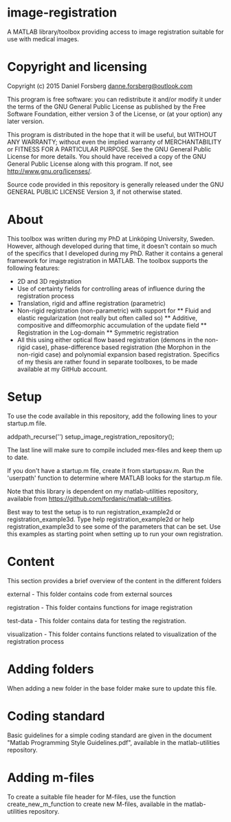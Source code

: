 # image-registration

A MATLAB library/toolbox providing access to image registration 
suitable for use with medical images.

# Copyright and licensing

Copyright (c) 2015 Daniel Forsberg
danne.forsberg@outlook.com

This program is free software: you can redistribute it and/or modify
it under the terms of the GNU General Public License as published by
the Free Software Foundation, either version 3 of the License, or
(at your option) any later version.

This program is distributed in the hope that it will be useful,
but WITHOUT ANY WARRANTY; without even the implied warranty of
MERCHANTABILITY or FITNESS FOR A PARTICULAR PURPOSE.  See the
GNU General Public License for more details.
You should have received a copy of the GNU General Public License
along with this program.  If not, see <http://www.gnu.org/licenses/>.

Source code provided in this repository is generally released under 
the GNU GENERAL PUBLIC LICENSE Version 3, if not otherwise stated.

# About

This toolbox was written during my PhD at Linköping University, Sweden. 
However, although developed during that time, it doesn't contain so much
of the specifics that I developed during my PhD. Rather it contains a 
general framework for image registration in MATLAB. The toolbox supports 
the following features:
* 2D and 3D registration
* Use of certainty fields for controlling areas of influence during the 
registration process
* Translation, rigid and affine registration (parametric)
* Non-rigid registration (non-parametric) with support for
** Fluid and elastic regularization (not really but often called so)
** Additive, compositive and diffeomorphic accumulation of the update field
** Registration in the Log-domain
** Symmetric registration
* All this using either optical flow based registration (demons in the 
non-rigid case), phase-difference based registration (the Morphon in the
non-rigid case) and polynomial expansion based registration.
Specifics of my thesis are rather found in separate toolboxes, 
to be made available at my GitHub account.

# Setup

To use the code available in this repository, add the following 
lines to your startup.m file.

addpath_recurse('<your path to where you keep the repository>')
setup_image_registration_repository();

The last line will make sure to compile included mex-files and 
keep them up to date.

If you don't have a startup.m file, create it from startupsav.m.
Run the 'userpath' function to determine where MATLAB looks for 
the startup.m file.

Note that this library is dependent on my matlab-utilities repository,
available from https://github.com/fordanic/matlab-utilities.

Best way to test the setup is to run registration_example2d or
registration_example3d. Type help registration_example2d
or help registration_example3d to see some of the parameters
that can be set. Use this examples as starting point
when setting up to run your own registration.

# Content

This section provides a brief overview of the content in the 
different folders

external - This folder contains code from external sources

registration - This folder contains functions for image registration

test-data - This folder contains data for testing the registration.

visualization - This folder contains functions related to 
visualization of the registration process

# Adding folders

When adding a new folder in the base folder make sure to update 
this file.

# Coding standard

Basic guidelines for a simple coding standard are given in the document 
"Matlab Programming Style Guidelines.pdf", available in the
matlab-utilities repository.

# Adding m-files

To create a suitable file header for M-files, use the function 
create_new_m_function to create new M-files, available in the
matlab-utilities repository.